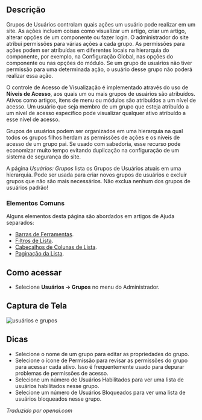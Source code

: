 <!-- Filename: Help4.x:Users:_Groups  / Display title: Usuários: Grupos -->

## Descrição

Grupos de Usuários controlam quais ações um usuário pode realizar em um site. As ações incluem coisas como visualizar um artigo, criar um artigo, alterar opções de um componente ou fazer login. O administrador do site atribui permissões para várias ações a cada grupo. As permissões para ações podem ser atribuídas em diferentes locais na hierarquia do componente, por exemplo, na Configuração Global, nas opções do componente ou nas opções do módulo. Se um grupo de usuários não tiver permissão para uma determinada ação, o usuário desse grupo não poderá realizar essa ação.

O controle de Acesso de Visualização é implementado através do uso de **Níveis de Acesso**, aos quais um ou mais grupos de usuários são atribuídos. Ativos como artigos, itens de menu ou módulos são atribuídos a um nível de acesso. Um usuário que seja membro de um grupo que esteja atribuído a um nível de acesso específico pode visualizar qualquer ativo atribuído a esse nível de acesso.

Grupos de usuários podem ser organizados em uma hierarquia na qual todos os grupos filhos herdam as permissões de ações e os níveis de acesso de um grupo pai. Se usado com sabedoria, esse recurso pode economizar muito tempo evitando duplicação na configuração de um sistema de segurança do site.

A página *Usuários: Grupos* lista os Grupos de Usuários atuais em uma hierarquia. Pode ser usada para criar novos grupos de usuários e excluir grupos que não são mais necessários. Não exclua nenhum dos grupos de usuários padrão!

### Elementos Comuns

Alguns elementos desta página são abordados em artigos de Ajuda separados:

* [Barras de Ferramentas](jdocmanual?article=help/common-elements/toolbars).
* [Filtros de Lista](jdocmanual?article=help/common-elements/list-filters).
* [Cabeçalhos de Colunas de Lista](jdocmanual?article=help/common-elements/list-column-headers).
* [Paginação da Lista](jdocmanual?article=help/common-elements/list-pagination).

## Como acessar

- Selecione **Usuários → Grupos** no menu do Administrador.

## Captura de Tela

![usuários e grupos](../../../ptbr/images/users/users-groups-list.png)

## Dicas

- Selecione o nome de um grupo para editar as propriedades do grupo.
- Selecione o ícone de Permissão para revisar as permissões do grupo para acessar cada
  ativo. Isso é frequentemente usado para depurar problemas de permissões de acesso.
- Selecione um número de Usuários Habilitados para ver uma lista de usuários habilitados nesse grupo.
- Selecione um número de Usuários Bloqueados para ver uma lista de usuários bloqueados nesse grupo.

*Traduzido por openai.com*

